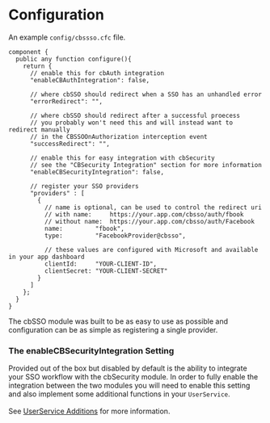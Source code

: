 # Configuration

An example  `config/cbssso.cfc` file.

```cfscript
component {
  public any function configure(){
    return {
      // enable this for cbAuth integration
      "enableCBAuthIntegration": false,
      
      // where cbSSO should redirect when a SSO has an unhandled error
      "errorRedirect": "",
      
      // where cbSSO should redirect after a successful proecess
      // you probably won't need this and will instead want to redirect manually
      // in the CBSSOOnAuthorization interception event
      "successRedirect": "",
      
      // enable this for easy integration with cbSecurity
      // see the "CBSecurity Integration" section for more information
      "enableCBSecurityIntegration": false,
      
      // register your SSO providers
      "providers" : [
        {
          // name is optional, can be used to control the redirect uri
          // with name:     https://your.app.com/cbsso/auth/fbook
          // without name:  https://your.app.com/cbsso/auth/Facebook
          name:         "fbook",
          type:         "FacebookProvider@cbsso",

          // these values are configured with Microsoft and available in your app dashboard
          clientId:     "YOUR-CLIENT-ID",
          clientSecret: "YOUR-CLIENT-SECRET"
        }
      ]
    };  
  }
}
```

The cbSSO module was built to be as easy to use as possible and configuration can be as simple as registering a single provider.

### The enableCBSecurityIntegration Setting

Provided out of the box but disabled by default is the ability to integrate your SSO workflow with the cbSecurity module. In order to fully enable the integration between the two modules you will need to enable this setting and also implement some additional functions in your `UserService`.\
\
See [UserService Additions](https://app.gitbook.com/o/-LA-UVKtPMvMR4t5JRTB/s/bhpL1furbue2wKeid2C7/\~/changes/3/cbsecurity-integration/userservice-additions) for more information.

